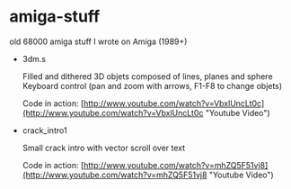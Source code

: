 amiga-stuff
===========

old 68000 amiga stuff I wrote on Amiga (1989+)

* 3dm.s

  Filled and dithered 3D objets composed of lines, planes and sphere
  Keyboard control (pan and zoom with arrows, F1-F8 to change objets)
  
  Code in action: [http://www.youtube.com/watch?v=VbxlUncLt0c](http://www.youtube.com/watch?v=VbxlUncLt0c "Youtube Video")
 
* crack_intro1

  Small crack intro with vector scroll over text

  Code in action: [http://www.youtube.com/watch?v=mhZQ5F51vj8](http://www.youtube.com/watch?v=mhZQ5F51vj8 "Youtube Video")
